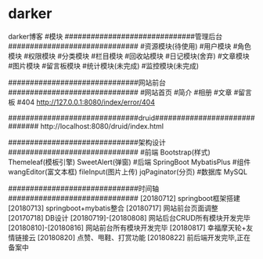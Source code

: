 # darker
darker博客
#模块
##############################管理后台##############################
#资源模块(待使用)
#用户模块
#角色模块
#权限模块
#分类模块
#栏目模块
#回收站模块
#日记模块(舍弃)
#文章模块
#图片模块
#留言板模块
#统计模块(未完成)
#监控模块(未完成)

##############################网站前台##############################
#网站首页
#简介
#相册
#文章
#留言板
#404 http://127.0.0.1:8080/index/error/404

##############################druid##############################
http://localhost:8080/druid/index.html

##############################架构设计##############################
#前端 Bootstrap(样式) Themeleaf(模板引擎) SweetAlert(弹窗)
#后端 SpringBoot MybatisPlus
#组件 wangEditor(富文本框) fileInput(图片上传) jqPaginator(分页)
#数据库 MySQL

##############################时间轴##############################
[20180712] springboot框架搭建
[20180713] springboot+mybatis整合
[20180717] 网站前台页面调整
[20170718] DB设计
[20180719]-[20180808] 网站后台CRUD所有模块开发完毕
[20180810]-[20180816] 网站前台所有模块开发完毕
[20180817] 幸福摩天轮+友情链接云
[20180820] 点赞、甩鞋、打赏功能
[20180822] 前后端开发完毕,正在备案中

